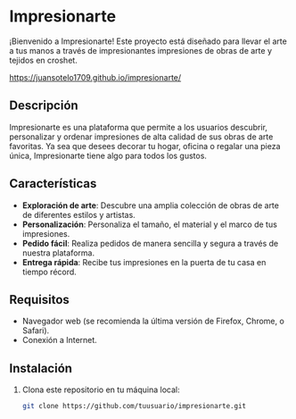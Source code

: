 # Impresionarte
¡Bienvenido a Impresionarte! Este proyecto está diseñado para llevar el arte a tus manos a través de impresionantes impresiones de obras de arte y tejidos en croshet.

https://juansotelo1709.github.io/impresionarte/

## Descripción

Impresionarte es una plataforma que permite a los usuarios descubrir, personalizar y ordenar impresiones de alta calidad de sus obras de arte favoritas. Ya sea que desees decorar tu hogar, oficina o regalar una pieza única, Impresionarte tiene algo para todos los gustos.

## Características

- **Exploración de arte**: Descubre una amplia colección de obras de arte de diferentes estilos y artistas.
- **Personalización**: Personaliza el tamaño, el material y el marco de tus impresiones.
- **Pedido fácil**: Realiza pedidos de manera sencilla y segura a través de nuestra plataforma.
- **Entrega rápida**: Recibe tus impresiones en la puerta de tu casa en tiempo récord.

## Requisitos

- Navegador web (se recomienda la última versión de Firefox, Chrome, o Safari).
- Conexión a Internet.

## Instalación

1. Clona este repositorio en tu máquina local:
   ```sh
   git clone https://github.com/tuusuario/impresionarte.git
